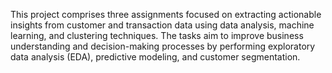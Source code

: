 This project comprises three assignments focused on extracting actionable insights from customer and transaction data using data analysis, machine learning, and clustering techniques. The tasks aim to improve business understanding and decision-making processes by performing exploratory data analysis (EDA), predictive modeling, and customer segmentation.
